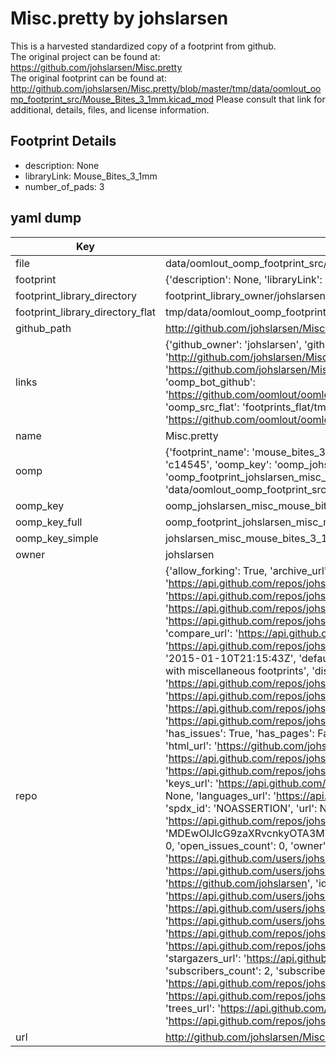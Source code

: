 # Misc.pretty by johslarsen  
This is a harvested standardized copy of a footprint from github.  
The original project can be found at:  
https://github.com/johslarsen/Misc.pretty  
The original footprint can be found at:
http://github.com/johslarsen/Misc.pretty/blob/master/tmp/data/oomlout_oomp_footprint_src/Mouse_Bites_3_1mm.kicad_mod
Please consult that link for additional, details, files, and license information.  
## Footprint Details
* description: None  
* libraryLink: Mouse_Bites_3_1mm  
* number_of_pads: 3  
## yaml dump  
| Key | Value |  
| --- | --- |  
| file | data/oomlout_oomp_footprint_src/Misc.pretty/Mouse_Bites_3_1mm.kicad_mod |  
| footprint | {'description': None, 'libraryLink': 'Mouse_Bites_3_1mm', 'number_of_pads': 3} |  
| footprint_library_directory | footprint_library_owner/johslarsen_Misc.pretty |  
| footprint_library_directory_flat | tmp/data/oomlout_oomp_footprint_src/footprints_flat/johslarsen_misc_mouse_bites_3_1mm/working |  
| github_path | http://github.com/johslarsen/Misc.pretty/blob/master/tmp/data/oomlout_oomp_footprint_src/Mouse_Bites_3_1mm.kicad_mod |  
| links | {'github_owner': 'johslarsen', 'github_repo_name': 'Misc.pretty', 'github_src': 'http://github.com/johslarsen/Misc.pretty/blob/master/tmp/data/oomlout_oomp_footprint_src/Mouse_Bites_3_1mm.kicad_mod', 'github_src_repo': 'https://github.com/johslarsen/Misc.pretty', 'oomp_bot': 'tmp/data/oomlout_oomp_footprint_src/footprints/johslarsen_misc_mouse_bites_3_1mm/working', 'oomp_bot_github': 'https://github.com/oomlout/oomlout_oomp_footprint_bot/tree/main/tmp/data/oomlout_oomp_footprint_src/footprints/johslarsen_misc_mouse_bites_3_1mm/working', 'oomp_src_flat': 'footprints_flat/tmp/data/oomlout_oomp_footprint_src/footprints_flat/johslarsen_misc_mouse_bites_3_1mm/working', 'oomp_src_flat_github': 'https://github.com/oomlout/oomlout_oomp_footprint_src/tree/main/tmp/data/oomlout_oomp_footprint_src/footprints_flat/johslarsen_misc_mouse_bites_3_1mm/working'} |  
| name | Misc.pretty |  
| oomp | {'footprint_name': 'mouse_bites_3_1mm', 'library_name': 'misc', 'md5': 'c1454551b6ede54d78282598acd381a3', 'md5_10': 'c1454551b6', 'md5_5': 'c1454', 'md5_6': 'c14545', 'oomp_key': 'oomp_johslarsen_misc_mouse_bites_3_1mm', 'oomp_key_extra': 'oomp_footprint_johslarsen_misc_mouse_bites_3_1mm', 'oomp_key_full': 'oomp_footprint_johslarsen_misc_mouse_bites_3_1mm_c14545', 'oomp_key_simple': 'johslarsen_misc_mouse_bites_3_1mm', 'original_filename': 'data/oomlout_oomp_footprint_src/Misc.pretty/Mouse_Bites_3_1mm.kicad_mod', 'owner_name': 'johslarsen'} |  
| oomp_key | oomp_johslarsen_misc_mouse_bites_3_1mm |  
| oomp_key_full | oomp_footprint_johslarsen_misc_mouse_bites_3_1mm |  
| oomp_key_simple | johslarsen_misc_mouse_bites_3_1mm |  
| owner | johslarsen |  
| repo | {'allow_forking': True, 'archive_url': 'https://api.github.com/repos/johslarsen/Misc.pretty/{archive_format}{/ref}', 'archived': False, 'assignees_url': 'https://api.github.com/repos/johslarsen/Misc.pretty/assignees{/user}', 'blobs_url': 'https://api.github.com/repos/johslarsen/Misc.pretty/git/blobs{/sha}', 'branches_url': 'https://api.github.com/repos/johslarsen/Misc.pretty/branches{/branch}', 'clone_url': 'https://github.com/johslarsen/Misc.pretty.git', 'collaborators_url': 'https://api.github.com/repos/johslarsen/Misc.pretty/collaborators{/collaborator}', 'comments_url': 'https://api.github.com/repos/johslarsen/Misc.pretty/comments{/number}', 'commits_url': 'https://api.github.com/repos/johslarsen/Misc.pretty/commits{/sha}', 'compare_url': 'https://api.github.com/repos/johslarsen/Misc.pretty/compare/{base}...{head}', 'contents_url': 'https://api.github.com/repos/johslarsen/Misc.pretty/contents/{+path}', 'contributors_url': 'https://api.github.com/repos/johslarsen/Misc.pretty/contributors', 'created_at': '2015-01-10T21:15:43Z', 'default_branch': 'master', 'deployments_url': 'https://api.github.com/repos/johslarsen/Misc.pretty/deployments', 'description': 'KiCad library with miscellaneous footprints', 'disabled': False, 'downloads_url': 'https://api.github.com/repos/johslarsen/Misc.pretty/downloads', 'events_url': 'https://api.github.com/repos/johslarsen/Misc.pretty/events', 'fork': False, 'forks': 0, 'forks_count': 0, 'forks_url': 'https://api.github.com/repos/johslarsen/Misc.pretty/forks', 'full_name': 'johslarsen/Misc.pretty', 'git_commits_url': 'https://api.github.com/repos/johslarsen/Misc.pretty/git/commits{/sha}', 'git_refs_url': 'https://api.github.com/repos/johslarsen/Misc.pretty/git/refs{/sha}', 'git_tags_url': 'https://api.github.com/repos/johslarsen/Misc.pretty/git/tags{/sha}', 'git_url': 'git://github.com/johslarsen/Misc.pretty.git', 'has_discussions': False, 'has_downloads': True, 'has_issues': True, 'has_pages': False, 'has_projects': True, 'has_wiki': True, 'homepage': None, 'hooks_url': 'https://api.github.com/repos/johslarsen/Misc.pretty/hooks', 'html_url': 'https://github.com/johslarsen/Misc.pretty', 'id': 29071349, 'is_template': False, 'issue_comment_url': 'https://api.github.com/repos/johslarsen/Misc.pretty/issues/comments{/number}', 'issue_events_url': 'https://api.github.com/repos/johslarsen/Misc.pretty/issues/events{/number}', 'issues_url': 'https://api.github.com/repos/johslarsen/Misc.pretty/issues{/number}', 'keys_url': 'https://api.github.com/repos/johslarsen/Misc.pretty/keys{/key_id}', 'labels_url': 'https://api.github.com/repos/johslarsen/Misc.pretty/labels{/name}', 'language': None, 'languages_url': 'https://api.github.com/repos/johslarsen/Misc.pretty/languages', 'license': {'key': 'other', 'name': 'Other', 'node_id': 'MDc6TGljZW5zZTA=', 'spdx_id': 'NOASSERTION', 'url': None}, 'merges_url': 'https://api.github.com/repos/johslarsen/Misc.pretty/merges', 'milestones_url': 'https://api.github.com/repos/johslarsen/Misc.pretty/milestones{/number}', 'mirror_url': None, 'name': 'Misc.pretty', 'network_count': 0, 'node_id': 'MDEwOlJlcG9zaXRvcnkyOTA3MTM0OQ==', 'notifications_url': 'https://api.github.com/repos/johslarsen/Misc.pretty/notifications{?since,all,participating}', 'open_issues': 0, 'open_issues_count': 0, 'owner': {'avatar_url': 'https://avatars.githubusercontent.com/u/1331670?v=4', 'events_url': 'https://api.github.com/users/johslarsen/events{/privacy}', 'followers_url': 'https://api.github.com/users/johslarsen/followers', 'following_url': 'https://api.github.com/users/johslarsen/following{/other_user}', 'gists_url': 'https://api.github.com/users/johslarsen/gists{/gist_id}', 'gravatar_id': '', 'html_url': 'https://github.com/johslarsen', 'id': 1331670, 'login': 'johslarsen', 'node_id': 'MDQ6VXNlcjEzMzE2NzA=', 'organizations_url': 'https://api.github.com/users/johslarsen/orgs', 'received_events_url': 'https://api.github.com/users/johslarsen/received_events', 'repos_url': 'https://api.github.com/users/johslarsen/repos', 'site_admin': False, 'starred_url': 'https://api.github.com/users/johslarsen/starred{/owner}{/repo}', 'subscriptions_url': 'https://api.github.com/users/johslarsen/subscriptions', 'type': 'User', 'url': 'https://api.github.com/users/johslarsen'}, 'private': False, 'pulls_url': 'https://api.github.com/repos/johslarsen/Misc.pretty/pulls{/number}', 'pushed_at': '2015-05-31T22:33:22Z', 'releases_url': 'https://api.github.com/repos/johslarsen/Misc.pretty/releases{/id}', 'size': 136, 'ssh_url': 'git@github.com:johslarsen/Misc.pretty.git', 'stargazers_count': 0, 'stargazers_url': 'https://api.github.com/repos/johslarsen/Misc.pretty/stargazers', 'statuses_url': 'https://api.github.com/repos/johslarsen/Misc.pretty/statuses/{sha}', 'subscribers_count': 2, 'subscribers_url': 'https://api.github.com/repos/johslarsen/Misc.pretty/subscribers', 'subscription_url': 'https://api.github.com/repos/johslarsen/Misc.pretty/subscription', 'svn_url': 'https://github.com/johslarsen/Misc.pretty', 'tags_url': 'https://api.github.com/repos/johslarsen/Misc.pretty/tags', 'teams_url': 'https://api.github.com/repos/johslarsen/Misc.pretty/teams', 'temp_clone_token': None, 'topics': [], 'trees_url': 'https://api.github.com/repos/johslarsen/Misc.pretty/git/trees{/sha}', 'updated_at': '2015-01-10T21:15:43Z', 'url': 'https://api.github.com/repos/johslarsen/Misc.pretty', 'visibility': 'public', 'watchers': 0, 'watchers_count': 0, 'web_commit_signoff_required': False} |  
| url | http://github.com/johslarsen/Misc.pretty |  

